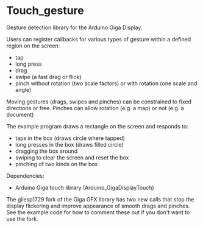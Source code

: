 # Touch_gesture
Gesture detection library for the Arduino Giga Display.

Users can register callbacks for various types of gesture within a defined region on the screen:
- tap
- long press
- drag
- swipe (a fast drag or flick)
- pinch without rotation (two scale factors) or with rotation (one scale and angle)

Moving gestures (drags, swipes and pinches) can be constrained to fixed directions or free.
Pinches can allow rotation (e.g. a map) or not (e.g. a document)

The example program draws a rectangle on the screen and responds to:
- taps in the box (draws circle where tapped)
- long presses in the box (draws filled circle)
- dragging the box around
- swiping to clear the screen and reset the box
- pinching of two kinds on the box

Dependencies:
- Arduino Giga touch library (Arduino_GigaDisplayTouch)

The gilesp1729 fork of the Giga GFX library has two new calls that stop the display flickering
and improve appearance of smooth drags and pinches. See the example code for how to comment these
out if you don't want to use the fork.
